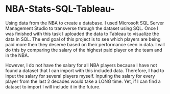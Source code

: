 # NBA-Stats-SQL-Tableau-
Using data from the NBA to create a database. I used Microsoft SQL Server Management Studio to transverse through the dataset using SQL.
Once I was finished with this task I uploaded the data to Tableau to visualize the data in SQL. The end goal of this project is to see which players are being paid
more then they deserve based on their performance seen in data. I will do this by comparing the salary of the highest paid player on the team and in the NBA.

However, I do not have the salary for all NBA players because I have not found a dataset that I can import with this included data. Therefore, I had to input the salary
for several players myself. Inputing the salary for every player from the last 2 decades would take a LONG time. Yet, if I can find a dataset to import I will include it in the future.
